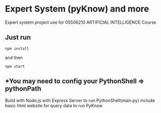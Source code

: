 # Expert System (pyKnow) and more

Expert system project use for 05506210 ARTIFICIAL INTELLIGENCE Course

## Just run

```
npm install
```

and then

```
npm start
```

## \*You may need to config your PythonShell => pythonPath

Bulid with Node.js with Express Server to run PythonShell(main.py)
include basic html website for query data to run PyKnow
